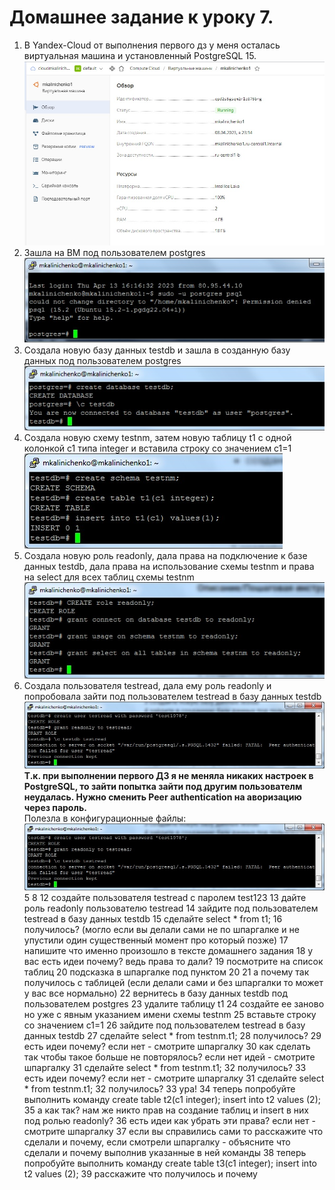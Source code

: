 # Домашнее задание к уроку 7. #
1. В Yandex-Cloud от выполнения первого дз у меня осталась виртуальная машина и установленный PostgreSQL 15.    
![Шаг4](/4_1_OldVM.jpg)  
1. Зашла на ВМ под пользователем postgres   
![Шаг4](/4_2_login.jpg)  
1. Создала новую базу данных testdb и зашла в созданную базу данных под пользователем postgres   
![Шаг4](/4_3_database.jpg)  
1. Создала новую схему testnm, затем новую таблицу t1 с одной колонкой c1 типа integer и вставила строку со значением c1=1   
![Шаг4](/4_4_table.jpg)  
1. Создала новую роль readonly, дала права на подключение к базе данных testdb, дала права на использование схемы testnm и права на select для всех таблиц схемы testnm   
![Шаг4](/4_5_role.jpg)  
1. Создала пользователя testread, дала ему роль readonly  и попробовала зайти под пользователем testread в базу данных testdb   
![Шаг4](/4_6_user.jpg)  
**Т.к. при выполнении первого ДЗ я не меняла никаких настроек в PostgreSQL, то зайти попытка зайти под другим пользователм неудалась. Нужно сменить Peer authentication на аворизацию через пароль.**  
Полезла в конфигурационные файлы:   
![Шаг4](/4_6_user.jpg)  
5 
8 
12 создайте пользователя testread с паролем test123
13 дайте роль readonly пользователю testread
14 зайдите под пользователем testread в базу данных testdb
15 сделайте select * from t1;
16 получилось? (могло если вы делали сами не по шпаргалке и не упустили один существенный момент про который позже)
17 напишите что именно произошло в тексте домашнего задания
18 у вас есть идеи почему? ведь права то дали?
19 посмотрите на список таблиц
20 подсказка в шпаргалке под пунктом 20
21 а почему так получилось с таблицей (если делали сами и без шпаргалки то может у вас все нормально)
22 вернитесь в базу данных testdb под пользователем postgres
23 удалите таблицу t1
24 создайте ее заново но уже с явным указанием имени схемы testnm
25 вставьте строку со значением c1=1
26 зайдите под пользователем testread в базу данных testdb
27 сделайте select * from testnm.t1;
28 получилось?
29 есть идеи почему? если нет - смотрите шпаргалку
30 как сделать так чтобы такое больше не повторялось? если нет идей - смотрите шпаргалку
31 сделайте select * from testnm.t1;
32 получилось?
33 есть идеи почему? если нет - смотрите шпаргалку
31 сделайте select * from testnm.t1;
32 получилось?
33 ура!
34 теперь попробуйте выполнить команду create table t2(c1 integer); insert into t2 values (2);
35 а как так? нам же никто прав на создание таблиц и insert в них под ролью readonly?
36 есть идеи как убрать эти права? если нет - смотрите шпаргалку
37 если вы справились сами то расскажите что сделали и почему, если смотрели шпаргалку - объясните что сделали и почему выполнив указанные в ней команды
38 теперь попробуйте выполнить команду create table t3(c1 integer); insert into t2 values (2);
39 расскажите что получилось и почему
